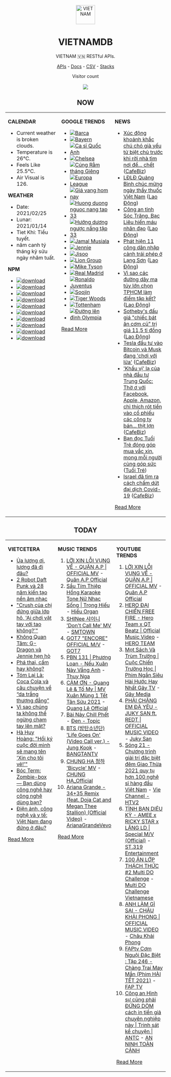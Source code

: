 <p align="center"><img src="https://raw.githubusercontent.com/vietnamdb/vietnamdb/master/images/top.png" alt="VIETNAM" height="60"/></p>
<h1 align="center">VIETNAMDB</h1>
<p align="center">VIETNAM 🇻🇳 RESTful APIs.</p>
<p align="center">
  <a href="https://vietnamdb.herokuapp.com/api">APIs</a> -
  <a href="https://vietnamdb.github.io/#/">Docs</a> -
  <a href="https://github.com/vietnamdb/vietnamdb/tree/master/docs">CSV</a> -
  <a href="https://github.com/vietnamdb/vietnamdb/tree/master/docs/stacks">Stacks</a>
</p>
<p align="center"> 
  Visitor count<br><br>
  <img src="https://profile-counter.glitch.me/vietnamdb/count.svg" />
</p>


<h2 align="center">NOW</h2>

<table style="width:100%"><tbody style="width:100%"><tr><td valign="top" width="33%">

**CALENDAR**

- Current weather is broken clouds.
- Temperature is 26°C.
- Feels Like 25.5°C.
- Air Visual is 126.

**WEATHER**

- Date: 2021/02/25
- Lunar: 2021/01/14
- Tiet Khi: Tiểu tuyết.
- năm canh tý tháng kỷ sửu ngày nhâm tuất.

**NPM**

- [![download](https://img.shields.io/npm/dm/giaohangnhanh.svg?style=flat-square&label=giaohangnhanh&color=red)](https://www.npmjs.com/package/giaohangnhanh)
- [![download](https://img.shields.io/npm/dm/onepay.svg?style=flat-square&label=onepay&color=red)](https://www.npmjs.com/package/onepay)
- [![download](https://img.shields.io/npm/dm/vietcetera.svg?style=flat-square&label=vietcetera&color=red)](https://www.npmjs.com/package/vietcetera)
- [![download](https://img.shields.io/npm/dm/vietnambanks.svg?style=flat-square&label=vietnambanks&color=red)](https://www.npmjs.com/package/vietnambanks)
- [![download](https://img.shields.io/npm/dm/vietnamgovernment.svg?style=flat-square&label=vietnamgovernment&color=red)](https://www.npmjs.com/package/vietnamgovernment)
- [![download](https://img.shields.io/npm/dm/vietnamnews.svg?style=flat-square&label=vietnamnews&color=red)](https://www.npmjs.com/package/vietnamnews)
- [![download](https://img.shields.io/npm/dm/vnapis.svg?style=flat-square&label=vnapis&color=red)](https://www.npmjs.com/package/vnapis)
- [![download](https://img.shields.io/npm/dm/vnpay.svg?style=flat-square&label=vnpay&color=red)](https://www.npmjs.com/package/vnpay)
- [![download](https://img.shields.io/npm/dm/vtcpay.svg?style=flat-square&label=vtcpay&color=red)](https://www.npmjs.com/package/vtcpay)
- [![download](https://img.shields.io/npm/dm/zalopay.svg?style=flat-square&label=zalopay&color=red)](https://www.npmjs.com/package/zalopay)

</td><td valign="top" width="33%">

**GOOGLE TRENDS**

- [![Barca](https://img.shields.io/static/v1?label=Barca&message=google&color=red&style=flat-square)](https://www.google.com/search?q=Barca)
- [![Bayern](https://img.shields.io/static/v1?label=Bayern&message=google&color=red&style=flat-square)](https://www.google.com/search?q=Bayern)
- [![Ca sĩ Quốc Anh](https://img.shields.io/static/v1?label=Ca%20s%C4%A9%20Qu%E1%BB%91c%20Anh&message=google&color=red&style=flat-square)](https://www.google.com/search?q=Ca%20s%C4%A9%20Qu%E1%BB%91c%20Anh)
- [![Chelsea](https://img.shields.io/static/v1?label=Chelsea&message=google&color=red&style=flat-square)](https://www.google.com/search?q=Chelsea)
- [![Cúng Rằm tháng Giêng](https://img.shields.io/static/v1?label=C%C3%BAng%20R%E1%BA%B1m%20th%C3%A1ng%20Gi%C3%AAng&message=google&color=red&style=flat-square)](https://www.google.com/search?q=C%C3%BAng%20R%E1%BA%B1m%20th%C3%A1ng%20Gi%C3%AAng)
- [![Europa League](https://img.shields.io/static/v1?label=Europa%20League&message=google&color=red&style=flat-square)](https://www.google.com/search?q=Europa%20League)
- [![Giá vang hom nay](https://img.shields.io/static/v1?label=Gi%C3%A1%20vang%20hom%20nay&message=google&color=red&style=flat-square)](https://www.google.com/search?q=Gi%C3%A1%20vang%20hom%20nay)
- [![Huong duong nguoc nang tap 33](https://img.shields.io/static/v1?label=Huong%20duong%20nguoc%20nang%20tap%2033&message=google&color=red&style=flat-square)](https://www.google.com/search?q=Huong%20duong%20nguoc%20nang%20tap%2033)
- [![Hướng dương ngược nắng tập 33](https://img.shields.io/static/v1?label=H%C6%B0%E1%BB%9Bng%20d%C6%B0%C6%A1ng%20ng%C6%B0%E1%BB%A3c%20n%E1%BA%AFng%20t%E1%BA%ADp%2033&message=google&color=red&style=flat-square)](https://www.google.com/search?q=H%C6%B0%E1%BB%9Bng%20d%C6%B0%C6%A1ng%20ng%C6%B0%E1%BB%A3c%20n%E1%BA%AFng%20t%E1%BA%ADp%2033)
- [![Jamal Musiala](https://img.shields.io/static/v1?label=Jamal%20Musiala&message=google&color=red&style=flat-square)](https://www.google.com/search?q=Jamal%20Musiala)
- [![Jennie](https://img.shields.io/static/v1?label=Jennie&message=google&color=red&style=flat-square)](https://www.google.com/search?q=Jennie)
- [![Jisoo](https://img.shields.io/static/v1?label=Jisoo&message=google&color=red&style=flat-square)](https://www.google.com/search?q=Jisoo)
- [![Lion Group](https://img.shields.io/static/v1?label=Lion%20Group&message=google&color=red&style=flat-square)](https://www.google.com/search?q=Lion%20Group)
- [![Mike Tyson](https://img.shields.io/static/v1?label=Mike%20Tyson&message=google&color=red&style=flat-square)](https://www.google.com/search?q=Mike%20Tyson)
- [![Real Madrid](https://img.shields.io/static/v1?label=Real%20Madrid&message=google&color=red&style=flat-square)](https://www.google.com/search?q=Real%20Madrid)
- [![Ronaldo Juventus](https://img.shields.io/static/v1?label=Ronaldo%20Juventus&message=google&color=red&style=flat-square)](https://www.google.com/search?q=Ronaldo%20Juventus)
- [![Soojin](https://img.shields.io/static/v1?label=Soojin&message=google&color=red&style=flat-square)](https://www.google.com/search?q=Soojin)
- [![Tiger Woods](https://img.shields.io/static/v1?label=Tiger%20Woods&message=google&color=red&style=flat-square)](https://www.google.com/search?q=Tiger%20Woods)
- [![Tottenham](https://img.shields.io/static/v1?label=Tottenham&message=google&color=red&style=flat-square)](https://www.google.com/search?q=Tottenham)
- [![Đường lên đỉnh Olympia](https://img.shields.io/static/v1?label=%C4%90%C6%B0%E1%BB%9Dng%20l%C3%AAn%20%C4%91%E1%BB%89nh%20Olympia&message=google&color=red&style=flat-square)](https://www.google.com/search?q=%C4%90%C6%B0%E1%BB%9Dng%20l%C3%AAn%20%C4%91%E1%BB%89nh%20Olympia)

[Read More](https://trends.google.com/trends/?geo=VN)

</td><td valign="top" width="33%">

**NEWS**

- [Xúc động khoảnh khắc chú chó già yếu từ biệt chủ trước khi rời nhà tìm nơi để... chết](https://cafebiz.vn/xuc-dong-khoanh-khac-chu-cho-gia-yeu-tu-biet-chu-truoc-khi-roi-nha-tim-noi-de-chet-20210225154641301.chn) ([CafeBiz](https://cafebiz.vn))
- [LĐLĐ Quảng Bình chúc mừng ngày thầy thuốc Việt Nam](https://laodong.vn/cong-doan/ldld-quang-binh-chuc-mung-ngay-thay-thuoc-viet-nam-883532.ldo) ([Lao Động](https://laodong.vn))
- [Công an tỉnh Sóc Trăng, Bạc Liêu hiến máu nhân đạo](https://laodong.vn/xa-hoi/cong-an-tinh-soc-trang-bac-lieu-hien-mau-nhan-dao-883539.ldo) ([Lao Động](https://laodong.vn))
- [Phát hiện 11 công dân nhập cảnh trái phép ở Lạng Sơn](https://laodong.vn/phap-luat/phat-hien-11-cong-dan-nhap-canh-trai-phep-o-lang-son-883530.ldo) ([Lao Động](https://laodong.vn))
- [Vì sao các đường dây ma túy lớn chọn TPHCM làm điểm tập kết?](https://laodong.vn/phap-luat/vi-sao-cac-duong-day-ma-tuy-lon-chon-tphcm-lam-diem-tap-ket-883375.ldo) ([Lao Động](https://laodong.vn))
- [Sotheby's đấu giá &quot;chiếc bát ăn cơm cũ&quot; trị giá 11,5 tỉ đồng](https://laodong.vn/the-gioi/sothebys-dau-gia-chiec-bat-an-com-cu-tri-gia-115-ti-dong-883524.ldo) ([Lao Động](https://laodong.vn))
- [Tesla đầu tư vào Bitcoin và Musk đang 'chơi với lửa'](https://cafebiz.vn/tesla-dau-tu-vao-bitcoin-va-musk-dang-choi-voi-lua-20210225152158039.chn) ([CafeBiz](https://cafebiz.vn))
- ['Khẩu vị' lạ của nhà đầu tư Trung Quốc: Thờ ơ với Facebook, Apple, Amazon, chỉ thích rót tiền vào cổ phiếu các công ty bán... thịt lợn](https://cafebiz.vn/khau-vi-la-cua-nha-dau-tu-trung-quoc-tho-o-voi-facebook-apple-amazon-chi-thich-rot-tien-vao-co-phieu-cac-cong-ty-ban-thit-lon-20210225151300908.chn) ([CafeBiz](https://cafebiz.vn))
- [Bạn đọc Tuổi Trẻ đóng góp mua vắc xin, mong mỗi người cùng góp sức](https://tuoitre.vn/ban-doc-tuoi-tre-dong-gop-mua-vacxin-mong-moi-nguoi-cung-gop-suc-20210225144342577.htm) ([Tuổi Trẻ](https://tuoitre.vn))
- [Israel đã tìm ra cách chấm dứt đại dịch Covid-19](https://cafebiz.vn/israel-da-tim-ra-cach-cham-dut-dai-dich-covid-19-20210225151645904.chn) ([CafeBiz](https://cafebiz.vn))

[Read More](docs/news/README.md)

</td></tr></tbody></table>

<h2 align="center">TODAY</h2>

<table style="width:100%"><tbody style="width:100%"><tr><td valign="top" width="33%">

**VIETCETERA**

- [Ủa lương ơi, lương đã đi đâu?](https://vietcetera.com/vn/ua-luong-oi-luong-da-di-dau)
- [2 Robot Daft Punk và 28 năm kiến tạo nền âm nhạc](https://vietcetera.com/vn/2-robot-daft-punk-va-28-nam-kien-tao-nen-am-nhac)
- ["Crush của chị đứng giữa lớp hô, 'Ai chơi vật tay với tao không?'"](https://vietcetera.com/vn/crush-cua-chi-dung-giua-lop-ho-ai-choi-vat-tay-voi-tao-khong)
- [Không Quan Tâm: G-Dragon và Jennie hẹn hò](https://vietcetera.com/vn/khongquantam-jennie-va-g-dragon-hen-ho)
- [Phá thai, cấm hay không?](https://vietcetera.com/vn/pha-thai-cam-hay-khong)
- [Tóm Lại Là: Coca Cola và câu chuyện về “da trắng thượng đẳng”](https://vietcetera.com/vn/tom-lai-la-coca-cola-va-cau-chuyen-ve-da-trang-thuong-dang)
- [Vì sao chúng ta không thể ngừng chạm tay lên mặt?](https://vietcetera.com/vn/vi-sao-chung-ta-khong-the-ngung-cham-tay-len-mat)
- [Hà Huy Hoàng: "Hồi ký cuộc đời mình sẽ mang tên 'Xin cho tôi vẽ!'"](https://vietcetera.com/vn/ha-huy-hoang-hoi-ky-cuoc-doi-minh-se-mang-ten-xin-cho-toi-ve)
- [Bóc Term: Zombie-box — Bạn dùng công nghệ hay công nghệ dùng bạn?](https://vietcetera.com/vn/boc-term-zombie-box-ban-co-dang-bi-an-nao)
- [Điện ảnh, công nghệ và y tế: Việt Nam đang đứng ở đâu?](https://vietcetera.com/vn/khong-chi-chong-dich-tot-viet-nam-dang-dat-nhieu-cot-moc-hon-the)

[Read More](https://vietcetera.com/)

</td><td valign="top" width="33%">

**MUSIC TRENDS**

01. [LỜI XIN LỖI VỤNG VỀ - QUÂN A.P | OFFICIAL MV](https://www.youtube.com/watch?v=LhTwcqI71n0) - [Quân A.P Official](https://www.youtube.com/channel/UCXKnIgvBwPV6G-uT7gBXhcA)
02. [Sầu Tím Thiệp Hồng Karaoke Tone Nữ Nhạc Sống | Trọng Hiếu](https://www.youtube.com/watch?v=BRMjeHz412Q) - [Hiếu Organ](https://www.youtube.com/channel/UCWEYgC77_ZlbDxStQyzOwfA)
03. [SHINee 샤이니 'Don't Call Me' MV](https://www.youtube.com/watch?v=p6OoY6xneI0) - [SMTOWN](https://www.youtube.com/channel/UCEf_Bc-KVd7onSeifS3py9g)
04. [GOT7 "ENCORE" OFFICIAL M/V](https://www.youtube.com/watch?v=tAe0yUEzAaI) - [GOT7](https://www.youtube.com/channel/UCNtZPzvkjjB3EuPMNY71cmA)
05. [PBN 131 | Phương Loan - Nếu Xuân Này Vắng Anh](https://www.youtube.com/watch?v=IvkgmzWH_wk) - [Thuy Nga](https://www.youtube.com/channel/UC7nMrW3baKp0dA5Tz9ulVYQ)
06. [CẢM ƠN - Quang Lê & Tố My | MV Xuân Mùng 1 Tết Tân Sửu 2021](https://www.youtube.com/watch?v=SeQ1H0oQCPE) - [Quang Lê Official](https://www.youtube.com/channel/UCNqz53FCc3mUg5NyzHxsXGQ)
07. [Bài Này Chill Phết](https://www.youtube.com/watch?v=eJZ65JSoM6I) - [Đen - Topic](https://www.youtube.com/channel/UCnO5dE4Vim7ghErGKOakt7w)
08. [BTS (방탄소년단) 'Life Goes On' (Video Call ver.) - Jung Kook](https://www.youtube.com/watch?v=ZmxW5QD7cvM) - [BANGTANTV](https://www.youtube.com/channel/UCLkAepWjdylmXSltofFvsYQ)
09. [CHUNG HA 청하 'Bicycle' MV](https://www.youtube.com/watch?v=_waD9YW8Pa8) - [CHUNG HA_Official](https://www.youtube.com/channel/UC9Gxb0gMCh3EPIDLQXeQUog)
10. [Ariana Grande - 34+35 Remix (feat. Doja Cat and Megan Thee Stallion) (Official Video)](https://www.youtube.com/watch?v=ssq6X6alZ3w) - [ArianaGrandeVevo](https://www.youtube.com/channel/UC0VOyT2OCBKdQhF3BAbZ-1g)

[Read More](https://www.youtube.com/feed/trending?bp=4gIuCggvbS8wNHJsZhIiUExGZ3F1TG5MNTlhbW42X05FZFc5TGswZDdXZWVST0Q2VA%3D%3D)

</td><td valign="top" width="33%">

**YOUTUBE TRENDS**

01. [LỜI XIN LỖI VỤNG VỀ - QUÂN A.P | OFFICIAL MV](https://www.youtube.com/watch?v=LhTwcqI71n0) - [Quân A.P Official](https://www.youtube.com/channel/UCXKnIgvBwPV6G-uT7gBXhcA)
02. [HERO ĐẠI CHIẾN FREE FIRE - Hero Team x QT Beatz | Official Music Video](https://www.youtube.com/watch?v=KCzq4aa0wbw) - [HERO TEAM](https://www.youtube.com/channel/UC4uf1-QJkwH-9T5ejvncxIA)
03. [Mọt Sách Và Trùm Trường | Cuộc Chiến Trường Học | Phim Ngắn Siêu Hài Hước Hay Nhất Gãy TV](https://www.youtube.com/watch?v=tHJN7m4_uYg) - [Gãy Media](https://www.youtube.com/channel/UCTp_WPPxWCjdlXK9kqzxm0A)
04. [PHẢI CHĂNG EM ĐÃ YÊU - JUKY SAN ft. REDT | OFFICIAL MUSIC VIDEO](https://www.youtube.com/watch?v=O81_4VAson4) - [Juky San](https://www.youtube.com/channel/UC78x4PoknbPpD4KkeoVaKZQ)
05. [Sóng 21 - Chương trình giải trí đặc biệt đêm Giao Thừa 2021 quy tụ hơn 100 nghệ sĩ hàng đầu Việt Nam](https://www.youtube.com/watch?v=CHaRCw5ccuA) - [Vie Channel - HTV2](https://www.youtube.com/channel/UCkna2OcuN1E6u5I8GVtdkOw)
06. [TÌNH BẠN DIỆU KỲ - AMEE x RICKY STAR x LĂNG LD | Special M/V (Official)](https://www.youtube.com/watch?v=TpmVzBcP70U) - [ST.319 Entertainment](https://www.youtube.com/channel/UCSnVteUNlhr1SqCjTQx0PDQ)
07. [100 ĂN LỚP THÁCH THỨC #2 Multi DO Challenge](https://www.youtube.com/watch?v=M7rMwAHbkOA) - [Multi DO Challenge Vietnamese](https://www.youtube.com/channel/UC3ZxI9t1wW-Re_XCG66cphA)
08. [ANH LÀM GÌ SAI - CHÂU KHẢI PHONG | OFFICIAL MUSIC VIDEO](https://www.youtube.com/watch?v=1KHmzzUMnTc) - [Châu Khải Phong](https://www.youtube.com/channel/UCoISHZnrIOn4SunyqjrRt4w)
09. [FAPtv Cơm Nguội Đặc Biệt : Tập 246 - Chàng Trai May Mắn (Phim HÀI TẾT 2021)](https://www.youtube.com/watch?v=GKRppaLQrI8) - [FAP TV](https://www.youtube.com/channel/UC0jDoh3tVXCaqJ6oTve8ebA)
10. [Công an Hình sự cũng phải ĐỨNG DÒM cách in tiền giả chuyên nghiệp này | Trinh sát kể chuyện | ANTC](https://www.youtube.com/watch?v=nvA_9wVPcvw) - [AN NINH TOÀN CẢNH](https://www.youtube.com/channel/UCotkNLf_Y3jfbLWuSFUCSBQ)

[Read More](https://www.youtube.com/feed/trending)

</td></tr></tbody></table>

